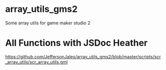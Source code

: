 # array_utils_gms2
Some array utils for game maker studio 2

# All Functions with JSDoc Heather
https://github.com/JeffersonJales/array_utils_gms2/blob/master/scripts/scr_array_utils/scr_array_utils.gml
